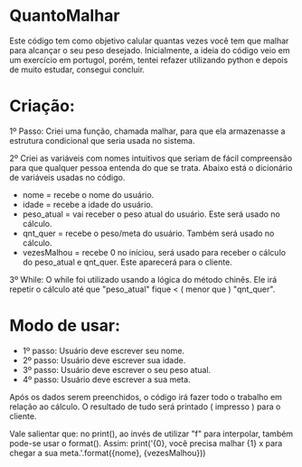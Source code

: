 # QuantoMalhar

Este código tem como objetivo calular quantas vezes você tem que malhar para alcançar o seu peso desejado. Inicialmente, 
a ideia do código veio em um exercício em portugol, porém, tentei refazer utilizando python e depois de muito estudar, consegui concluir.

# Criação:
1º Passo: Criei uma função, chamada malhar, para que ela armazenasse a estrutura condicional que seria usada no sistema.

2º Criei as variáveis com nomes intuitivos que seriam de fácil compreensão para que qualquer pessoa entenda do que se trata. Abaixo está o dicionário de variáveis usadas no código.

- nome = recebe o nome do usuário.
- idade = recebe a idade do usuário.
- peso_atual = vai receber o peso atual do usuário. Este será usado no cálculo.
- qnt_quer = recebe o peso/meta do usuário. Também será usado no cálculo.
- vezesMalhou = recebe 0 no iníciou, será usado para receber o cálculo do peso_atual e qnt_quer. Este aparecerá para o cliente.
    
3º While: O while foi utilizado usando a lógica do método chinês. Ele irá repetir o cálculo até que "peso_atual" fique < ( menor que ) "qnt_quer".

# Modo de usar:
                                                                                                                          
- 1º passo: Usuário deve escrever seu nome.
- 2º passo: Usuário deve escrever sua idade.
- 3º passo: Usuário deve escrever o seu peso atual.
- 4º passo: Usuário deve escrever a sua meta.

Após os dados serem preenchidos, o código irá fazer todo o trabalho em relação ao cálculo. O resultado de tudo será printado ( impresso ) para o cliente.



Vale salientar que: no print(), ao invés de utilizar "f" para interpolar, também pode-se usar o format(). Assim:
print('{0}, você precisa malhar {1} x para chegar a sua meta.'.format({nome}, {vezesMalhou}))
